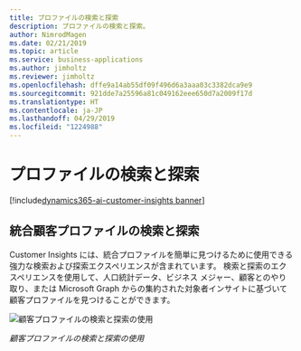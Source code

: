 ```yaml
---
title: プロファイルの検索と探索
description: プロファイルの検索と探索。
author: NimrodMagen
ms.date: 02/21/2019
ms.topic: article
ms.service: business-applications
ms.author: jimholtz
ms.reviewer: jimholtz
ms.openlocfilehash: dffe9a14ab55df09f496d6a3aaa03c3382dca9e9
ms.sourcegitcommit: 921dde7a25596a81c049162eee650d7a2009f17d
ms.translationtype: HT
ms.contentlocale: ja-JP
ms.lasthandoff: 04/29/2019
ms.locfileid: "1224988"
---
```

# <a name="profile-search-and-discovery"></a>プロファイルの検索と探索
[!include[dynamics365-ai-customer-insights banner](../../includes/dynamics365-ai-customer-insights.md)]


## <a name="unified-customer-profile-search-and-discovery"></a>統合顧客プロファイルの検索と探索 

Customer Insights には、統合プロファイルを簡単に見つけるために使用できる強力な検索および探索エクスペリエンスが含まれています。 検索と探索のエクスペリエンスを使用して、人口統計データ、ビジネス メジャー、顧客とのやり取り、または Microsoft Graph からの集約された対象者インサイトに基づいて顧客プロファイルを見つけることができます。  

![顧客プロファイルの検索と探索の使用](media/customer-profile-dashboard.png "顧客プロファイルの検索と探索の使用")

*顧客プロファイルの検索と探索の使用*


